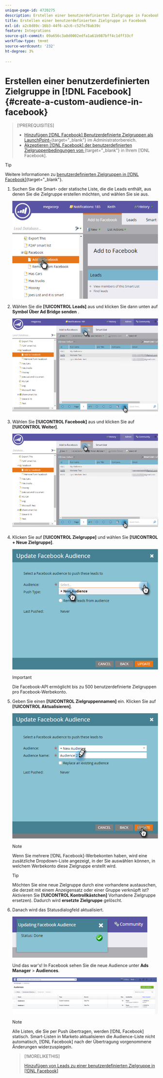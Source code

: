 ```yaml
---
unique-page-id: 4720275
description: Erstellen einer benutzerdefinierten Zielgruppe in Facebook - Marketo-Dokumente - Produktdokumentation
title: Erstellen einer benutzerdefinierten Zielgruppe in Facebook
exl-id: a2c8d89c-16b3-44f6-a2c6-c52fe78ab39c
feature: Integrations
source-git-commit: 09a656c3a0d0002edfa1a61b987bff4c1dff33cf
workflow-type: tm+mt
source-wordcount: '232'
ht-degree: 3%

---
```


# Erstellen einer benutzerdefinierten Zielgruppe in [!DNL Facebook] {#create-a-custom-audience-in-facebook}

>[!PREREQUISITES]
>
>* [Hinzufügen [!DNL Facebook] Benutzerdefinierte Zielgruppen als LaunchPoint-](/help/marketo/product-docs/demand-generation/ad-network-integrations/add-facebook-custom-audiences-as-a-launchpoint-service.md){target="_blank"} im Administratorbereich.
>* [Akzeptieren [!DNL Facebook] der benutzerdefinierten Zielgruppenbedingungen von ](https://www.facebook.com/ads/manage/customaudiences/tos.php){target="_blank"} in Ihrem [!DNL Facebook].

>[!TIP]
>
>Weitere Informationen zu [benutzerdefinierten Zielgruppen in [!DNL Facebook]](https://www.facebook.com/help/341425252616329){target="_blank"}.

1. Suchen Sie die Smart- oder statische Liste, die die Leads enthält, aus denen Sie die Zielgruppe erstellen möchten, und wählen Sie sie aus.

   ![](assets/create-a-custom-audience-in-facebook-1.png)

1. Wählen Sie die **[!UICONTROL Leads]** aus und klicken Sie dann unten auf **Symbol Über Ad Bridge senden** .

   ![](assets/create-a-custom-audience-in-facebook-2.png)

1. Wählen Sie **[!UICONTROL Facebook]** aus und klicken Sie auf **[!UICONTROL Weiter]**.

   ![](assets/create-a-custom-audience-in-facebook-3.png)

1. Klicken Sie auf **[!UICONTROL Zielgruppe]** und wählen Sie **[!UICONTROL + Neue Zielgruppe]**.

   ![](assets/create-a-custom-audience-in-facebook-4.png)

   >[!IMPORTANT]
   >
   >Die Facebook-API ermöglicht bis zu 500 benutzerdefinierte Zielgruppen pro Facebook-Werbekonto.

1. Geben Sie einen **[!UICONTROL Zielgruppennamen]** ein. Klicken Sie auf **[!UICONTROL Aktualisieren]**.

   ![](assets/create-a-custom-audience-in-facebook-5.png)

   >[!NOTE]
   >
   >Wenn Sie mehrere [!DNL Facebook]-Werbekonten haben, wird eine zusätzliche Dropdown-Liste angezeigt, in der Sie auswählen können, in welchem Werbekonto diese Zielgruppe erstellt wird.

   >[!TIP]
   >
   >Möchten Sie eine neue Zielgruppe durch eine vorhandene austauschen, die derzeit mit einem Anzeigensatz oder einer Gruppe verknüpft ist? Aktivieren Sie **[!UICONTROL Kontrollkästchen]** Vorhandene Zielgruppe ersetzen). Dadurch wird **ersetzte Zielgruppe** gelöscht.

1. Danach wird das Statusdialogfeld aktualisiert.

   ![](assets/create-a-custom-audience-in-facebook-6.png)

   Und das war&#39;s! In Facebook sehen Sie die neue Audience unter **Ads Manager** > **Audiences**.

   ![](assets/create-a-custom-audience-in-facebook-7.png)

   >[!NOTE]
   >
   >Alle Listen, die Sie per Push übertragen, werden [!DNL Facebook] statisch. Smart-Listen in Marketo aktualisieren die Audience-Liste nicht automatisch, [!DNL Facebook] nach der Übertragung vorgenommene Änderungen widerzuspiegeln.

   >[!MORELIKETHIS]
   >
   >[Hinzufügen von Leads zu einer benutzerdefinierten Zielgruppe in [!DNL Facebook]](/help/marketo/product-docs/demand-generation/facebook/add-leads-to-a-custom-audience-in-facebook.md)
